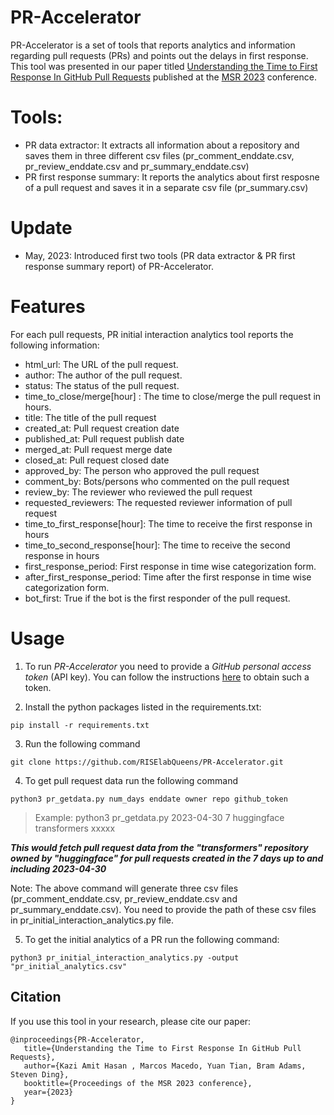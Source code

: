 # PR-Accelerator

PR-Accelerator is a set of tools that reports analytics and information regarding pull requests (PRs) and points out the delays in first response. This tool was presented in our paper titled [Understanding the Time to First Response In GitHub Pull Requests](https://arxiv.org/abs/2304.08426) published at the [MSR 2023](https://conf.researchr.org/home/msr-2023) conference.

# Tools:

- PR data extractor: It extracts all information about a repository and saves them in three different csv files (pr_comment_enddate.csv, pr_review_enddate.csv and pr_summary_enddate.csv)
- PR first response summary: It reports the analytics about first resposne of a pull request and saves it in a separate csv file (pr_summary.csv)

# Update

- May, 2023: Introduced first two tools (PR data extractor & PR first response summary report) of PR-Accelerator.

# Features

For each pull requests, PR initial interaction analytics tool reports the following information:

- html_url: The URL of the pull request.
- author: The author of the pull request.
- status: The status of the pull request.
- time_to_close/merge[hour] : The time to close/merge the pull request in hours.
- title: The title of the pull request
- created_at: Pull request creation date
- published_at: Pull request publish date
- merged_at: Pull request merge date
- closed_at: Pull request closed date
- approved_by: The person who approved the pull request
- comment_by: Bots/persons who commented on the pull request
- review_by: The reviewer who reviewed the pull request
- requested_reviewers: The requested reviewer information of pull request
- time_to_first_response[hour]: The time to receive the first response in hours
- time_to_second_response[hour]: The time to receive the second response in hours
- first_response_period: First response in time wise categorization form.
- after_first_response_period: Time after the first response in time wise categorization form.
- bot_first: True if the bot is the first responder of the pull request.

# Usage

1. To run _PR-Accelerator_ you need to provide a _GitHub personal access token_ (API key). You can follow the instructions [here](https://docs.github.com/en/github/authenticating-to-github/creating-a-personal-access-token) to obtain such a token.

2. Install the python packages listed in the requirements.txt:

```
pip install -r requirements.txt
```

3. Run the following command

```
git clone https://github.com/RISElabQueens/PR-Accelerator.git
```

4. To get pull request data run the following command

```
python3 pr_getdata.py num_days enddate owner repo github_token
```

> Example: python3 pr_getdata.py 2023-04-30 7 huggingface transformers xxxxx

***This would fetch pull request data from the "transformers" repository owned by "huggingface" for pull requests created in the 7 days up to and including 2023-04-30***

Note: The above command will generate three csv files (pr_comment_enddate.csv, pr_review_enddate.csv and pr_summary_enddate.csv). You need to provide the path of these csv files in pr_initial_interaction_analytics.py file.

5. To get the initial analytics of a PR run the following command:

```
python3 pr_initial_interaction_analytics.py -output "pr_initial_analytics.csv"
```

## Citation

If you use this tool in your research, please cite our paper:

```
@inproceedings{PR-Accelerator,
   title={Understanding the Time to First Response In GitHub Pull Requests},
   author={Kazi Amit Hasan , Marcos Macedo, Yuan Tian, Bram Adams, Steven Ding},
   booktitle={Proceedings of the MSR 2023 conference},
   year={2023}
}
```
